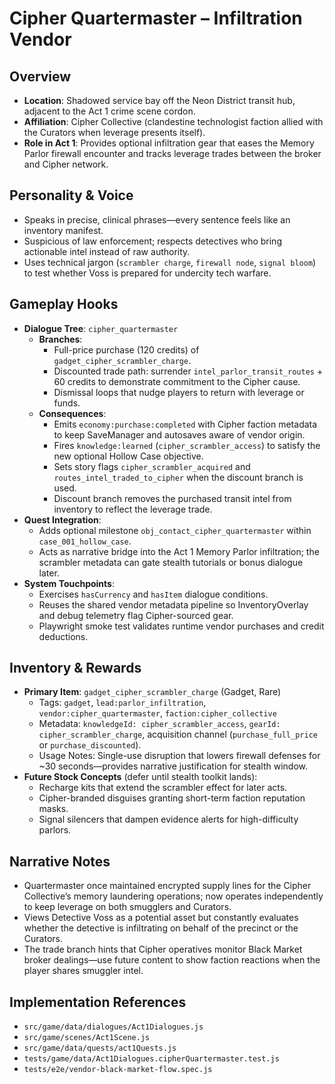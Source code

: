 # Cipher Quartermaster – Infiltration Vendor

## Overview
- **Location**: Shadowed service bay off the Neon District transit hub, adjacent to the Act 1 crime scene cordon.
- **Affiliation**: Cipher Collective (clandestine technologist faction allied with the Curators when leverage presents itself).
- **Role in Act 1**: Provides optional infiltration gear that eases the Memory Parlor firewall encounter and tracks leverage trades between the broker and Cipher network.

## Personality & Voice
- Speaks in precise, clinical phrases—every sentence feels like an inventory manifest.
- Suspicious of law enforcement; respects detectives who bring actionable intel instead of raw authority.
- Uses technical jargon (`scrambler charge`, `firewall node`, `signal bloom`) to test whether Voss is prepared for undercity tech warfare.

## Gameplay Hooks
- **Dialogue Tree**: `cipher_quartermaster`
  - **Branches**:
    - Full-price purchase (120 credits) of `gadget_cipher_scrambler_charge`.
    - Discounted trade path: surrender `intel_parlor_transit_routes` + 60 credits to demonstrate commitment to the Cipher cause.
    - Dismissal loops that nudge players to return with leverage or funds.
  - **Consequences**:
    - Emits `economy:purchase:completed` with Cipher faction metadata to keep SaveManager and autosaves aware of vendor origin.
    - Fires `knowledge:learned` (`cipher_scrambler_access`) to satisfy the new optional Hollow Case objective.
    - Sets story flags `cipher_scrambler_acquired` and `routes_intel_traded_to_cipher` when the discount branch is used.
    - Discount branch removes the purchased transit intel from inventory to reflect the leverage trade.
- **Quest Integration**:
  - Adds optional milestone `obj_contact_cipher_quartermaster` within `case_001_hollow_case`.
  - Acts as narrative bridge into the Act 1 Memory Parlor infiltration; the scrambler metadata can gate stealth tutorials or bonus dialogue later.
- **System Touchpoints**:
  - Exercises `hasCurrency` and `hasItem` dialogue conditions.
  - Reuses the shared vendor metadata pipeline so InventoryOverlay and debug telemetry flag Cipher-sourced gear.
  - Playwright smoke test validates runtime vendor purchases and credit deductions.

## Inventory & Rewards
- **Primary Item**: `gadget_cipher_scrambler_charge` (Gadget, Rare)
  - Tags: `gadget`, `lead:parlor_infiltration`, `vendor:cipher_quartermaster`, `faction:cipher_collective`
  - Metadata: `knowledgeId: cipher_scrambler_access`, `gearId: cipher_scrambler_charge`, acquisition channel (`purchase_full_price` or `purchase_discounted`).
  - Usage Notes: Single-use disruption that lowers firewall defenses for ~30 seconds—provides narrative justification for stealth window.
- **Future Stock Concepts** (defer until stealth toolkit lands):
  - Recharge kits that extend the scrambler effect for later acts.
  - Cipher-branded disguises granting short-term faction reputation masks.
  - Signal silencers that dampen evidence alerts for high-difficulty parlors.

## Narrative Notes
- Quartermaster once maintained encrypted supply lines for the Cipher Collective’s memory laundering operations; now operates independently to keep leverage on both smugglers and Curators.
- Views Detective Voss as a potential asset but constantly evaluates whether the detective is infiltrating on behalf of the precinct or the Curators.
- The trade branch hints that Cipher operatives monitor Black Market broker dealings—use future content to show faction reactions when the player shares smuggler intel.

## Implementation References
- `src/game/data/dialogues/Act1Dialogues.js`
- `src/game/scenes/Act1Scene.js`
- `src/game/data/quests/act1Quests.js`
- `tests/game/data/Act1Dialogues.cipherQuartermaster.test.js`
- `tests/e2e/vendor-black-market-flow.spec.js`
